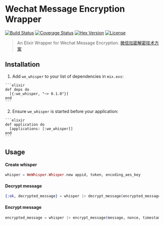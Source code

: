 # Wechat Message Encryption Wrapper

[![Build Status][travis-img]][travis] [![Coverage Status][coverage-img]][coverage] [![Hex Version][hex-img]][hex] [![License][license-img]][license]

[coverage-img]: https://coveralls.io/repos/he9qi/we_whisper_elixir/badge.svg?branch=master&service=github
[coverage]: https://coveralls.io/github/he9qi/we_whisper_elixir?branch=master
[travis-img]: https://travis-ci.org/he9qi/we_whisper_elixir.svg?branch=master
[travis]: https://travis-ci.org/he9qi/we_whisper_elixir
[hex-img]: https://img.shields.io/hexpm/v/we_whisper.svg
[hex]: https://hex.pm/packages/we_whisper
[license-img]: http://img.shields.io/badge/license-MIT-brightgreen.svg
[license]: http://opensource.org/licenses/MIT

> An Elixir Wrapper for Wechat Message Encryption. [微信加密解密技术方案](https://open.weixin.qq.com/cgi-bin/showdocument?action=dir_list&t=resource/res_list&verify=1&id=open1419318482&token=6e18ec982b3bc11a95683a6b6045cd3cf373f09d&lang=zh_CN)

## Installation

  1. Add `we_whisper` to your list of dependencies in `mix.exs`:

    ```elixir
    def deps do
      [{:we_whisper, "~> 0.1.0"}]
    end
    ```

  2. Ensure `we_whisper` is started before your application:

    ```elixir
    def application do
      [applications: [:we_whisper]]
    end
    ```

## Usage

#### Create whisper

```elixir
whisper = WeWhisper.Whisper.new appid, token, encoding_aes_key
```

#### Decrypt message

```elixir
{:ok, decrypted_message} = whisper |> decrypt_message(encrypted_message, nonce, timestamp)
```


#### Encrypt message

```elixir
encrypted_message = whisper |> encrypt_message(message, nonce, timestamp)
```
